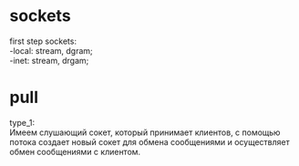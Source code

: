 # sockets  
first step sockets:  
-local: stream, dgram;  
-inet: stream, drgam;  

# pull  
type_1:  
Имеем слушающий сокет, который принимает клиентов, с помощью потока создает новый сокет для обмена сообщениями и осуществляет обмен сообщениями с клиентом.

